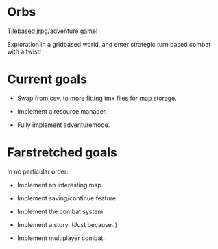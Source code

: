 # Orbs

Tilebased jrpg/adventure game!

Exploration in a gridbased world, and enter strategic turn based combat with a twist!

# Current goals

  - Swap from csv, to more fitting tmx files for map storage.

  - Implement a resource manager.

  - Fully implement adventuremode.

# Farstretched goals
In no particular order:

  - Implement an interesting map.

  - Implement saving/continue feature.

  - Implement the combat system.

  - Implement a story. (Just because..)

  - Implement multiplayer combat.
